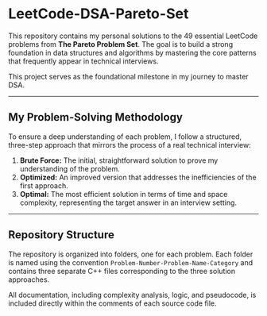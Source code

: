 # LeetCode-DSA-Pareto-Set

This repository contains my personal solutions to the 49 essential LeetCode problems from **The Pareto Problem Set**. The goal is to build a strong foundation in data structures and algorithms by mastering the core patterns that frequently appear in technical interviews.

This project serves as the foundational milestone in my journey to master DSA.

---
## My Problem-Solving Methodology

To ensure a deep understanding of each problem, I follow a structured, three-step approach that mirrors the process of a real technical interview:

1.  **Brute Force:** The initial, straightforward solution to prove my understanding of the problem.
2.  **Optimized:** An improved version that addresses the inefficiencies of the first approach.
3.  **Optimal:** The most efficient solution in terms of time and space complexity, representing the target answer in an interview setting.

---
## Repository Structure

The repository is organized into folders, one for each problem. Each folder is named using the convention `Problem-Number-Problem-Name-Category` and contains three separate C++ files corresponding to the three solution approaches.

All documentation, including complexity analysis, logic, and pseudocode, is included directly within the comments of each source code file.